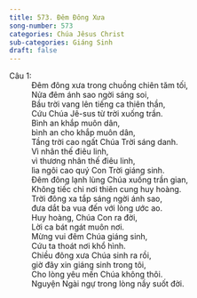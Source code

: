 ```yaml
---
title: 573. Đêm Đông Xưa
song-number: 573
categories: Chúa Jêsus Christ
sub-categories: Giáng Sinh
draft: false
---
```

<dl><dt>Câu 1:</dt><dd data-verse="1">Ðêm đông xưa trong chuồng chiên tăm tối, <br/>Nửa đêm ánh sao ngời sáng soi, <br/>Bầu trời vang lên tiếng ca thiên thần, <br/>Cứu Chúa Jê-sus từ trời xuống trần. <br/>Bình an khắp muôn dân, <br/>bình an cho khắp muôn dân, <br/>Tầng trời cao ngất Chúa Trời sáng danh. <br/>Vì nhân thế điêu linh, <br/>vì thương nhân thế điêu linh, <br/>lìa ngôi cao quý Con Trời giáng sinh. <br/>Ðêm đông lạnh lùng Chúa xuống trần gian, <br/>Không tiếc chi nơi thiên cung huy hoàng. <br/>Trời đông xa tắp sáng ngời ánh sao, <br/>đưa dắt ba vua đến với lòng ước ao. <br/>Huy hoàng, Chúa Con ra đời, <br/>Lời ca bát ngát muôn nơi. <br/>Mừng vui đêm Chúa giáng sinh, <br/>Cứu ta thoát nơi khổ hình. <br/>Chiều đông xưa Chúa sinh ra rồi, <br/>giờ đây xin giáng sinh trong tôi, <br/>Cho lòng yêu mến Chúa không thôi. <br/>Nguyện Ngài ngự trong lòng nầy suốt đời. </dd></dl>
